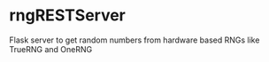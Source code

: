 # rngRESTServer
Flask server to get random numbers from hardware based RNGs like TrueRNG and OneRNG
